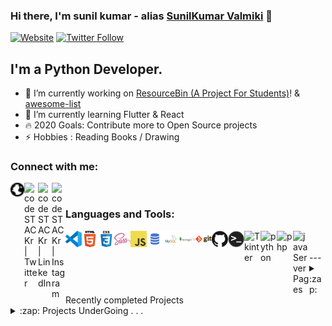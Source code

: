 ### Hi there, I'm sunil kumar - alias [SunilKumar Valmiki][website] 👋

[![Website](https://img.shields.io/website?label=https://hardcore-jackson-b4d749.netlify.app/&style=for-the-badge&url=https://hardcore-jackson-b4d749.netlify.app/)](https://hardcore-jackson-b4d749.netlify.app/)
[![Twitter Follow](https://img.shields.io/twitter/follow/SunilkumarValm1?color=1DA1F2&logo=twitter&style=for-the-badge)](https://twitter.com/intent/follow?original_referer=https://github.com/sunilkumarvalmiki&screen_name=SunilkumarValm1)

## I'm a Python Developer.

- 🌟 I’m currently working on [ResourceBin (A Project For Students)][website]! & [awesome-list](https://github.com/sunilkumarvalmiki/dev-Resources)
- 📘 I’m currently learning Flutter & React
- 🔥 2020 Goals: Contribute more to Open Source projects
- ⚡ Hobbies : Reading Books / Drawing 

### Connect with me:

[<img align="left" alt="https://www.sunilkumarvalmiki.tk/" width="22px" src="https://raw.githubusercontent.com/iconic/open-iconic/master/svg/globe.svg"/>][website]
[<img align="left" alt="codeSTACKr | Twitter" width="22px" src="https://cdn.jsdelivr.net/npm/simple-icons@v3/icons/twitter.svg" />][twitter]
[<img align="left" alt="codeSTACKr | LinkedIn" width="22px" src="https://cdn.jsdelivr.net/npm/simple-icons@v3/icons/linkedin.svg" />][linkedin]
[<img align="left" alt="codeSTACKr | Instagram" width="22px" src="https://cdn.jsdelivr.net/npm/simple-icons@v3/icons/instagram.svg" />][instagram]

<br/>

### Languages and Tools:

<img align="left" alt="Visual Studio Code" width="26px" src="https://raw.githubusercontent.com/github/explore/80688e429a7d4ef2fca1e82350fe8e3517d3494d/topics/visual-studio-code/visual-studio-code.png"/>
<img align="left" alt="HTML5" width="26px" src="https://raw.githubusercontent.com/github/explore/80688e429a7d4ef2fca1e82350fe8e3517d3494d/topics/html/html.png"/>
<img align="left" alt="CSS3" width="26px" src="https://raw.githubusercontent.com/github/explore/80688e429a7d4ef2fca1e82350fe8e3517d3494d/topics/css/css.png"/>
<img align="left" alt="Sass" width="26px" src="https://raw.githubusercontent.com/github/explore/80688e429a7d4ef2fca1e82350fe8e3517d3494d/topics/sass/sass.png"/>
<img align="left" alt="JavaScript" width="26px" src="https://raw.githubusercontent.com/github/explore/80688e429a7d4ef2fca1e82350fe8e3517d3494d/topics/javascript/javascript.png"/>
<img align="left" alt="SQL" width="26px" src="https://raw.githubusercontent.com/github/explore/80688e429a7d4ef2fca1e82350fe8e3517d3494d/topics/sql/sql.png"/>
<img align="left" alt="MySQL" width="26px" src="https://raw.githubusercontent.com/github/explore/80688e429a7d4ef2fca1e82350fe8e3517d3494d/topics/mysql/mysql.png"/>
<img align="left" alt="MongoDB" width="26px" src="https://raw.githubusercontent.com/github/explore/80688e429a7d4ef2fca1e82350fe8e3517d3494d/topics/mongodb/mongodb.png"/>
<img align="left" alt="Git" width="26px" src="https://raw.githubusercontent.com/github/explore/80688e429a7d4ef2fca1e82350fe8e3517d3494d/topics/git/git.png"/>
<img align="left" alt="GitHub" width="26px" src="https://raw.githubusercontent.com/github/explore/78df643247d429f6cc873026c0622819ad797942/topics/github/github.png"/>
<img align="left" alt="Terminal" width="26px" src="https://raw.githubusercontent.com/github/explore/80688e429a7d4ef2fca1e82350fe8e3517d3494d/topics/terminal/terminal.png"/>
<img align="left" alt="Tkinter" width="26px" src="https://static.javatpoint.com/python/images/tkinter-tutorial.png"/>
<img align="left" alt="python" width="26px" src="https://cdn.iconscout.com/icon/free/png-256/python-14-569257.png"/>
<img align="left" alt="php" width="26px" src="https://www.shareicon.net/data/256x256/2015/10/06/112719_development_512x512.png"/>
<img align="left" alt="java Server Pages" width="26px" src="https://www.shareicon.net/data/256x256/2015/10/24/661304_interface_512x512.png"/>

<br />
<br />
---

<details>
  <summary>:zap: Recently completed Projects</summary>
  
<!--START_SECTION:activity-->
1. 📱 (https://github.com/sunilkumarvalmiki/sunilkumar-portfolio) in [My Resume(CV) Website](https://github.com/sunilkumarvalmiki/sunilkumar-portfolio)

2. 💰 (https://github.com/sunilkumarvalmiki/crypto-news-app) in [Django Crypto Currency Website](https://github.com/sunilkumarvalmiki/crypto-news-app)

3. ⚙ (https://github.com/sunilkumarvalmiki/Advanced-Keylogger-System-to-Detect-User-Behaviour) in [Advanced Keylogger System to Detect User Behaviour](https://github.com/sunilkumarvalmiki/Advanced-Keylogger-System-to-Detect-User-Behaviour)

4. ☎ (https://github.com/sunilkumarvalmiki/phone-book) in [python's tkinter phonebook application](https://github.com/sunilkumarvalmiki/phone-book)

<!--END_SECTION:activity-->

</details>

<details>
  <summary>:zap: Projects UnderGoing . . .</summary>
  
<!--START_SECTION:activity-->
1. 🗑 (https://github.com/sunilkumarvalmiki/ResourceBin) in [ResourceBin (A Platform for Students to upload and download their Course materials)](https://github.com/sunilkumarvalmiki/ResourceBin)

2. 🏃 () in [Sport's Website]()

<!--END_SECTION:activity-->

</details>


[website]: https://www.sunilkumarvalmiki.tk/
[twitter]: https://twitter.com/SunilkumarValm1
[instagram]: https://www.instagram.com/g.sunil_kumar_valmiki/
[linkedin]: https://www.linkedin.com/in/sunil-kumar-9912291202/

